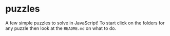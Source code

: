 # puzzles
A few simple puzzles to solve in JavaScript! To start click on the folders for any puzzle then look at the `README.md` on what to do.
